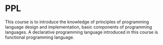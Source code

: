 # PPL
This course is to introduce the knowledge of principles of programming language design and implementation, basic components of programming languages. A declarative programming language introduced in this course is functional programming language. 
